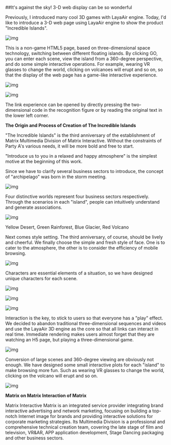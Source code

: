 ##It's against the sky! 3-D web display can be so wonderful



Previously, I introduced many cool 3D games with LayaAir engine. Today, I'd like to introduce a 3-D web page using LayaAir engine to show the product "Incredible Islands".

![img](1.gif)

This is a non-game HTML5 page, based on three-dimensional space technology, switching between different floating islands. By clicking GO, you can enter each scene, view the island from a 360-degree perspective, and do some simple interactive operations. For example, wearing VR glasses to change the world, clicking on volcanoes will erupt and so on, so that the display of the web page has a game-like interactive experience.

![img](2.gif)

![img](3.jpg)

The link experience can be opened by directly pressing the two-dimensional code in the recognition figure or by reading the original text in the lower left corner.


 



**The Origin and Process of Creation of The Incredible Islands**

"The Incredible Islands" is the third anniversary of the establishment of Matrix Multimedia Division of Matrix Interactive. Without the constraints of Party A's various needs, it will be more bold and free to start.

"Introduce us to you in a relaxed and happy atmosphere" is the simplest motive at the beginning of this work.

Since we have to clarify several business sectors to introduce, the concept of "archipelago" was born in the storm meeting.

![img](4.jpg)

Four distinctive worlds represent four business sectors respectively. Through the scenarios in each "island", people can intuitively understand and generate associations.

![img](5.jpg)

Yellow Desert, Green Rainforest, Blue Glacier, Red Volcano

Next comes style setting. The third anniversary, of course, should be lively and cheerful. We finally choose the simple and fresh style of face. One is to cater to the atmosphere, the other is to consider the efficiency of mobile browsing.

![img](6.jpg)

Characters are essential elements of a situation, so we have designed unique characters for each scene.

![img](7.jpg)

![img](8.jpg)

![img](9.jpg)

Interaction is the key, to stick to users so that everyone has a "play" effect. We decided to abandon traditional three-dimensional sequences and videos and use the LayaAir 3D engine as the core so that all links can interact in real time. Immediate rendering makes users almost forget that they are watching an H5 page, but playing a three-dimensional game.



 ![img](10.gif)

Conversion of large scenes and 360-degree viewing are obviously not enough. We have designed some small interactive plots for each "island" to make browsing more fun. Such as wearing VR glasses to change the world, clicking on the volcano will erupt and so on.

![img](10.jpg)

**Matrix on Matrix Interaction of Matrix**

Matrix Interactive Matrix is an integrated service provider integrating brand interactive advertising and network marketing, focusing on building a top-notch Internet image for brands and providing interactive solutions for corporate marketing strategies. Its Multimedia Division is a professional and comprehensive technical creation team, covering the late stage of film and television, VR&AR, APP application development, Stage Dancing packaging and other business sectors.